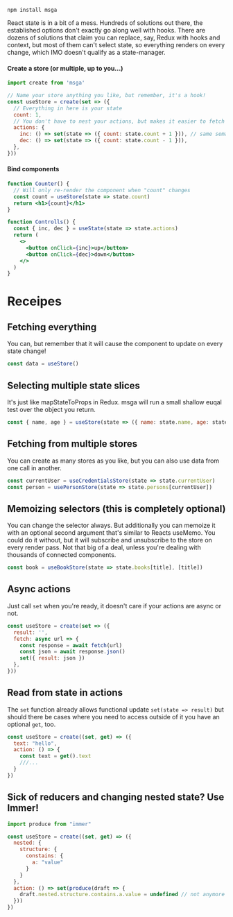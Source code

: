     npm install msga

React state is in a bit of a mess. Hundreds of solutions out there, the established options don't exactly go along well with hooks. There are dozens of solutions that claim you can replace, say, Redux with hooks and context, but most of them can't select state, so everything renders on every change, which IMO doesn't qualify as a state-manager.

#### Create a store (or multiple, up to you...)

```jsx
import create from 'msga'

// Name your store anything you like, but remember, it's a hook!
const useStore = create(set => ({
  // Everything in here is your state
  count: 1,
  // You don't have to nest your actions, but makes it easier to fetch them later on
  actions: {
    inc: () => set(state => ({ count: state.count + 1 })), // same semantics as setState
    dec: () => set(state => ({ count: state.count - 1 })),
  },
}))
```

#### Bind components

```jsx
function Counter() {
  // Will only re-render the component when "count" changes
  const count = useStore(state => state.count)
  return <h1>{count}</h1>
}

function Controlls() {
  const { inc, dec } = useState(state => state.actions)
  return (
    <>
      <button onClick={inc}>up</button>
      <button onClick={dec}>down</button>
    </>
  )
}
```

# Receipes

## Fetching everything

You can, but remember that it will cause the component to update on every state change!

```jsx
const data = useStore()
```

## Selecting multiple state slices

It's just like mapStateToProps in Redux. msga will run a small shallow euqal test over the object you return.

```jsx
const { name, age } = useStore(state => ({ name: state.name, age: state.age }))
```

## Fetching from multiple stores

You can create as many stores as you like, but you can also use data from one call in another.

```jsx
const currentUser = useCredentialsStore(state => state.currentUser)
const person = usePersonStore(state => state.persons[currentUser])
```

## Memoizing selectors (this is completely optional)

You can change the selector always. But additionally you can memoize it with an optional second argument that's similar to Reacts useMemo. You could do it without, but it will subscribe and unsubscribe to the store on every render pass. Not that big of a deal, unless you're dealing with thousands of connected components.

```jsx
const book = useBookStore(state => state.books[title], [title])
```

## Async actions

Just call `set` when you're ready, it doesn't care if your actions are async or not.

```jsx
const useStore = create(set => ({
  result: '',
  fetch: async url => {
    const response = await fetch(url)
    const json = await response.json()
    set({ result: json })
  },
}))
```

## Read from state in actions

The `set` function already allows functional update `set(state => result)` but should there be cases where you need to access outside of it you have an optional `get`, too.

```jsx
const useStore = create((set, get) => ({
  text: "hello",
  action: () => {
    const text = get().text
    ///...
  }
})
```

## Sick of reducers and changing nested state? Use Immer!

```jsx
import produce from "immer"

const useStore = create((set, get) => ({
  nested: {
    structure: {
      constains: {
        a: "value"
      }
    }
  },
  action: () => set(produce(draft => {
    draft.nested.structure.contains.a.value = undefined // not anymore ...
  }))
})
```
